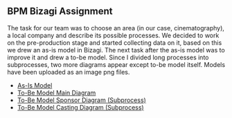 ## BPM Bizagi Assignment

The task for our team was to choose an area (in our case, cinematography), a local company and describe its possible processes. We decided to work on the pre-production stage and started collecting data on it, based on this we drew an as-is model in Bizagi. The next task after the as-is model was to improve it and drew a to-be model. Since I divided long processes into subprocesses, two more diagrams appear except to-be model itself. Models have been uploaded as an image png files.


* [As-Is Model](as_is_cinematography_model.png)
* [To-Be Model Main Diagram](to_be_cinematography_main.png)
* [To-Be Model Sponsor Diagram (Subprocess)](to_be_cinematography_sponsor_subprocess.png)
* [To-Be Model Casting Diagram (Subprocess)](to_be_cinematography_casting_subprocess.png)
